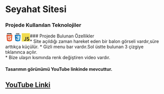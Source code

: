 # Seyahat Sitesi
### Projede Kullanılan Teknolojiler  <br/>

<img align="left" alt="HTML5" width="26px" src="https://raw.githubusercontent.com/github/explore/80688e429a7d4ef2fca1e82350fe8e3517d3494d/topics/html/html.png"/>
<img align="left" alt="CSS3" width="26px" src="https://raw.githubusercontent.com/github/explore/80688e429a7d4ef2fca1e82350fe8e3517d3494d/topics/css/css.png"/>
<img align="left" alt="JavaScript" width="26px" src="https://raw.githubusercontent.com/github/explore/80688e429a7d4ef2fca1e82350fe8e3517d3494d/topics/javascript/javascript.png"/>  
###  Projede Bulunan Özellikler <br/>
* Site açıldığı zaman hareket eden bir balon görseli vardır,süre arttıkça küçülür.
* Gizli menu bar vardır.Sol üstte bulunan 3 çizgiye tıklanınca açılır. <br/>
* Bize ulaşın kısmında renk değiştiren video vardır. <br/>

#### Tasarımın görünümü YouTube linkinde mevcuttur.
## [YouTube Linki](https://www.youtube.com/watch?v=QmnQUxewet4&feature=youtu.be)
